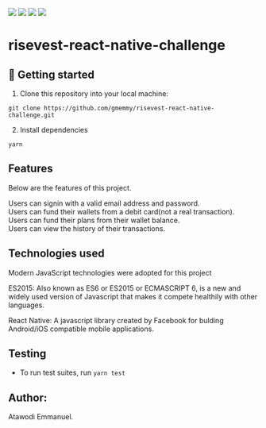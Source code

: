 ![](https://github.com/gmemmy/risevest-react-native-challenge/blob/develop/coverage/badge-branches.svg?sanitize=true)
![](https://github.com/gmemmy/risevest-react-native-challenge/blob/develop/coverage/badge-functions.svg?sanitize=true)
![](https://github.com/gmemmy/risevest-react-native-challenge/blob/develop/coverage/badge-lines.svg?sanitize=true)
![](https://github.com/gmemmy/risevest-react-native-challenge/blob/develop/coverage/badge-statements.svg?sanitize=true)
# risevest-react-native-challenge

## 📖 Getting started

1. Clone this repository into your local machine:
```
git clone https://github.com/gmemmy/risevest-react-native-challenge.git
```
2. Install dependencies
```
yarn
```

## Features
Below are the features of this project.

Users can signin with a valid email address and password.<br/>
Users can fund their wallets from a debit card(not a real transaction).<br/>
Users can fund their plans from their wallet balance.<br/>
Users can view the history of their transactions.<br/>

## Technologies used

Modern JavaScript technologies were adopted for this project

ES2015: Also known as ES6 or ES2015 or ECMASCRIPT 6, is a new and widely used version of Javascript
that makes it compete healthily with other languages.

React Native: A javascript library created by Facebook for bulding Android/iOS compatible mobile applications.


## Testing
- To run test suites, run `yarn test`

## Author:
Atawodi Emmanuel.
